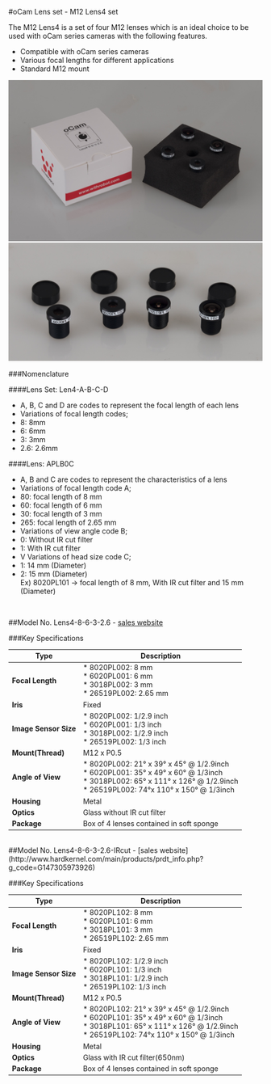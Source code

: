 #oCam Lens set - M12 Lens4 set

The M12 Lens4 is a set of four M12 lenses which is an ideal choice to be used with oCam series cameras with the following features.

* Compatible with oCam series cameras
* Various focal lengths for different applications
* Standard M12 mount

![ScreenShot](../../images/Lens4_set.jpg)
![ScreenShot](../../images/Lens4-8-6-3-2.6.jpg)

###Nomenclature

####Lens Set: Len4-A-B-C-D
* A, B, C and D are codes to represent the focal length of each lens
* Variations of focal length codes;</br>
 * 8: 8mm
 * 6: 6mm
 * 3: 3mm
 * 2.6: 2.6mm

####Lens: APLB0C
* A, B and C are codes to represent the characteristics of a lens
* Variations of focal length code A;
 * 80: focal length of 8 mm
 * 60: focal length of 6 mm
 * 30: focal length of 3 mm
 * 265: focal length of 2.65 mm
* Variations of view angle code B;
 * 0: Without IR cut filter
 * 1: With IR cut filter
* V Variations of head size code C;
 * 1: 14 mm (Diameter)
 * 2: 15 mm (Diameter)</br>
Ex) 8020PL101 -> focal length of 8 mm, With IR cut filter and 15 mm (Diameter)</br>
</br>

##Model No. Lens4-8-6-3-2.6 - [sales website](http://www.hardkernel.com/main/products/prdt_info.php?g_code=G147305973926)

###Key Specifications

Type | Description |
------|------|
**Focal Length** | * 8020PL002: 8 mm</br> * 6020PL001: 6 mm</br> * 3018PL002: 3 mm</br> * 26519PL002: 2.65 mm</br> |
**Iris** | Fixed |
**Image Sensor Size** | * 8020PL002: 1/2.9 inch</br> * 6020PL001: 1/3 inch</br> * 3018PL002: 1/2.9 inch</br> * 26519PL002: 1/3 inch</br> |
**Mount(Thread)** | M12 x P0.5 | 
**Angle of View** | * 8020PL002: 21° x 39° x 45° @ 1/2.9inch</br> * 6020PL001: 35° x 49° x 60° @ 1/3inch</br> * 3018PL002: 65° x 111° x 126° @ 1/2.9inch</br> * 26519PL002: 74°x 110° x 150° @ 1/3inch</br> | 
**Housing** | Metal | 
**Optics** | Glass without IR cut filter |
**Package** | Box of 4 lenses contained in soft sponge |
</br>
##Model No. Lens4-8-6-3-2.6-IRcut - [sales website](http://www.hardkernel.com/main/products/prdt_info.php?g_code=G147305973926)

###Key Specifications

Type | Description |
------|------|
**Focal Length** | * 8020PL102: 8 mm</br> * 6020PL101: 6 mm</br> * 3018PL101: 3 mm</br> * 26519PL102: 2.65 mm</br> |
**Iris** | Fixed |
**Image Sensor Size** | * 8020PL102: 1/2.9 inch</br> * 6020PL101: 1/3 inch</br> * 3018PL101: 1/2.9 inch</br> * 26519PL102: 1/3 inch</br> |
**Mount(Thread)** | M12 x P0.5 | 
**Angle of View** | * 8020PL102: 21° x 39° x 45° @ 1/2.9inch</br> * 6020PL101: 35° x 49° x 60° @ 1/3inch</br> * 3018PL101: 65° x 111° x 126° @ 1/2.9inch</br> * 26519PL102: 74°x 110° x 150° @ 1/3inch</br> | 
**Housing** | Metal | 
**Optics** | Glass with IR cut filter(650nm) |
**Package** | Box of 4 lenses contained in soft sponge |



